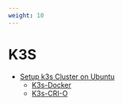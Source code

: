 ```yaml
---
weight: 10
---
```


# K3S

- [Setup k3s Cluster on Ubuntu](/docs/Kubernetes/K3S)
    - [K3s-Docker](/docs/Kubernetes/nested_blogs/docker-k3s)
    - [K3s-CRI-O](/docs/Kubernetes/nested_blogs/crio-k3s)